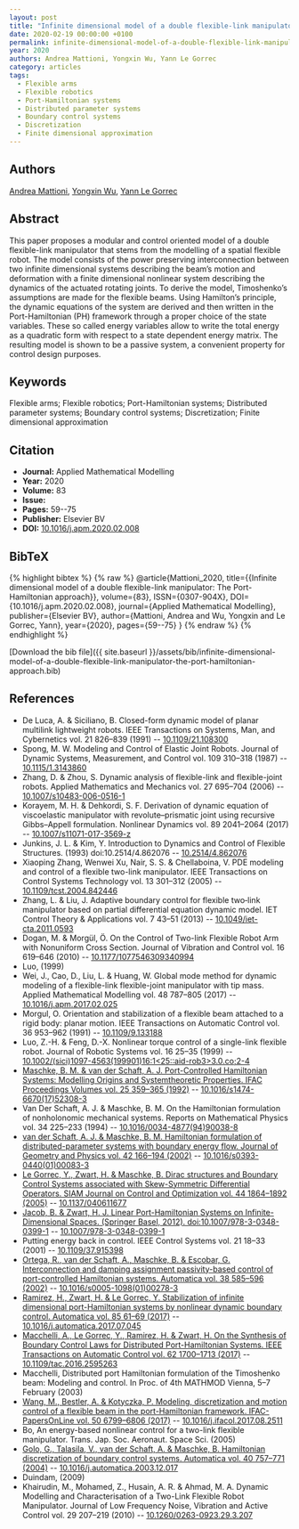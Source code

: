 ```yaml
---
layout: post
title: "Infinite dimensional model of a double flexible-link manipulator: The Port-Hamiltonian approach"
date: 2020-02-19 00:00:00 +0100
permalink: infinite-dimensional-model-of-a-double-flexible-link-manipulator-the-port-hamiltonian-approach
year: 2020
authors: Andrea Mattioni, Yongxin Wu, Yann Le Gorrec
category: articles
tags:
  - Flexible arms
  - Flexible robotics
  - Port-Hamiltonian systems
  - Distributed parameter systems
  - Boundary control systems
  - Discretization
  - Finite dimensional approximation
---
```

 
## Authors
[Andrea Mattioni](authors/andrea-mattioni), [Yongxin Wu](authors/yongxin-wu), [Yann Le Gorrec](authors/yann-le-gorrec)
 
## Abstract
This paper proposes a modular and control oriented model of a double flexible-link manipulator that stems from the modelling of a spatial flexible robot. The model consists of the power preserving interconnection between two infinite dimensional systems describing the beam’s motion and deformation with a finite dimensional nonlinear system describing the dynamics of the actuated rotating joints. To derive the model, Timoshenko’s assumptions are made for the flexible beams. Using Hamilton’s principle, the dynamic equations of the system are derived and then written in the Port-Hamiltonian (PH) framework through a proper choice of the state variables. These so called energy variables allow to write the total energy as a quadratic form with respect to a state dependent energy matrix. The resulting model is shown to be a passive system, a convenient property for control design purposes.
 
## Keywords
Flexible arms; Flexible robotics; Port-Hamiltonian systems; Distributed parameter systems; Boundary control systems; Discretization; Finite dimensional approximation
 
## Citation
- **Journal:** Applied Mathematical Modelling
- **Year:** 2020
- **Volume:** 83
- **Issue:** 
- **Pages:** 59--75
- **Publisher:** Elsevier BV
- **DOI:** [10.1016/j.apm.2020.02.008](https://doi.org/10.1016/j.apm.2020.02.008)
 
## BibTeX
{% highlight bibtex %}
{% raw %}
@article{Mattioni_2020,
  title={{Infinite dimensional model of a double flexible-link manipulator: The Port-Hamiltonian approach}},
  volume={83},
  ISSN={0307-904X},
  DOI={10.1016/j.apm.2020.02.008},
  journal={Applied Mathematical Modelling},
  publisher={Elsevier BV},
  author={Mattioni, Andrea and Wu, Yongxin and Le Gorrec, Yann},
  year={2020},
  pages={59--75}
}
{% endraw %}
{% endhighlight %}
 
[Download the bib file]({{ site.baseurl }}/assets/bib/infinite-dimensional-model-of-a-double-flexible-link-manipulator-the-port-hamiltonian-approach.bib)
 
## References
- De Luca, A. & Siciliano, B. Closed-form dynamic model of planar multilink lightweight robots. IEEE Transactions on Systems, Man, and Cybernetics vol. 21 826–839 (1991) -- [10.1109/21.108300](https://doi.org/10.1109/21.108300)
- Spong, M. W. Modeling and Control of Elastic Joint Robots. Journal of Dynamic Systems, Measurement, and Control vol. 109 310–318 (1987) -- [10.1115/1.3143860](https://doi.org/10.1115/1.3143860)
- Zhang, D. & Zhou, S. Dynamic analysis of flexible-link and flexible-joint robots. Applied Mathematics and Mechanics vol. 27 695–704 (2006) -- [10.1007/s10483-006-0516-1](https://doi.org/10.1007/s10483-006-0516-1)
- Korayem, M. H. & Dehkordi, S. F. Derivation of dynamic equation of viscoelastic manipulator with revolute–prismatic joint using recursive Gibbs–Appell formulation. Nonlinear Dynamics vol. 89 2041–2064 (2017) -- [10.1007/s11071-017-3569-z](https://doi.org/10.1007/s11071-017-3569-z)
- Junkins, J. L. & Kim, Y. Introduction to Dynamics and Control of Flexible Structures. (1993) doi:10.2514/4.862076 -- [10.2514/4.862076](https://doi.org/10.2514/4.862076)
- Xiaoping Zhang, Wenwei Xu, Nair, S. S. & Chellaboina, V. PDE modeling and control of a flexible two-link manipulator. IEEE Transactions on Control Systems Technology vol. 13 301–312 (2005) -- [10.1109/tcst.2004.842446](https://doi.org/10.1109/tcst.2004.842446)
- Zhang, L. & Liu, J. Adaptive boundary control for flexible two‐link manipulator based on partial differential equation dynamic model. IET Control Theory &amp; Applications vol. 7 43–51 (2013) -- [10.1049/iet-cta.2011.0593](https://doi.org/10.1049/iet-cta.2011.0593)
- Dogan, M. & Morgül, Ö. On the Control of Two-link Flexible Robot Arm with Nonuniform Cross Section. Journal of Vibration and Control vol. 16 619–646 (2010) -- [10.1177/1077546309340994](https://doi.org/10.1177/1077546309340994)
- Luo, (1999)
- Wei, J., Cao, D., Liu, L. & Huang, W. Global mode method for dynamic modeling of a flexible-link flexible-joint manipulator with tip mass. Applied Mathematical Modelling vol. 48 787–805 (2017) -- [10.1016/j.apm.2017.02.025](https://doi.org/10.1016/j.apm.2017.02.025)
- Morgul, O. Orientation and stabilization of a flexible beam attached to a rigid body: planar motion. IEEE Transactions on Automatic Control vol. 36 953–962 (1991) -- [10.1109/9.133188](https://doi.org/10.1109/9.133188)
- Luo, Z.-H. & Feng, D.-X. Nonlinear torque control of a single-link flexible robot. Journal of Robotic Systems vol. 16 25–35 (1999) -- [10.1002/(sici)1097-4563(199901)16:1<25::aid-rob3>3.0.co;2-4](https://doi.org/10.1002/(sici)1097-4563(199901)16:1<25::aid-rob3>3.0.co;2-4)
- [Maschke, B. M. & van der Schaft, A. J. Port-Controlled Hamiltonian Systems: Modelling Origins and Systemtheoretic Properties. IFAC Proceedings Volumes vol. 25 359–365 (1992)](port-controlled-hamiltonian-systems-modelling-origins-and-systemtheoretic-properties) -- [10.1016/s1474-6670(17)52308-3](https://doi.org/10.1016/s1474-6670(17)52308-3)
- Van Der Schaft, A. J. & Maschke, B. M. On the Hamiltonian formulation of nonholonomic mechanical systems. Reports on Mathematical Physics vol. 34 225–233 (1994) -- [10.1016/0034-4877(94)90038-8](https://doi.org/10.1016/0034-4877(94)90038-8)
- [van der Schaft, A. J. & Maschke, B. M. Hamiltonian formulation of distributed-parameter systems with boundary energy flow. Journal of Geometry and Physics vol. 42 166–194 (2002)](hamiltonian-formulation-of-distributed-parameter-systems-with-boundary-energy-flow) -- [10.1016/s0393-0440(01)00083-3](https://doi.org/10.1016/s0393-0440(01)00083-3)
- [Le Gorrec, Y., Zwart, H. & Maschke, B. Dirac structures and Boundary Control Systems associated with Skew-Symmetric Differential Operators. SIAM Journal on Control and Optimization vol. 44 1864–1892 (2005)](dirac-structures-and-boundary-control-systems-associated-with-skew-symmetric-differential-operators) -- [10.1137/040611677](https://doi.org/10.1137/040611677)
- [Jacob, B. & Zwart, H. J. Linear Port-Hamiltonian Systems on Infinite-Dimensional Spaces. (Springer Basel, 2012). doi:10.1007/978-3-0348-0399-1](linear-port-hamiltonian-systems-on-infinite-dimensional-spaces) -- [10.1007/978-3-0348-0399-1](https://doi.org/10.1007/978-3-0348-0399-1)
- Putting energy back in control. IEEE Control Systems vol. 21 18–33 (2001) -- [10.1109/37.915398](https://doi.org/10.1109/37.915398)
- [Ortega, R., van der Schaft, A., Maschke, B. & Escobar, G. Interconnection and damping assignment passivity-based control of port-controlled Hamiltonian systems. Automatica vol. 38 585–596 (2002)](interconnection-and-damping-assignment-passivity-based-control-of-port-controlled-hamiltonian-systems) -- [10.1016/s0005-1098(01)00278-3](https://doi.org/10.1016/s0005-1098(01)00278-3)
- [Ramirez, H., Zwart, H. & Le Gorrec, Y. Stabilization of infinite dimensional port-Hamiltonian systems by nonlinear dynamic boundary control. Automatica vol. 85 61–69 (2017)](stabilization-of-infinite-dimensional-port-hamiltonian-systems-by-nonlinear-dynamic-boundary-control) -- [10.1016/j.automatica.2017.07.045](https://doi.org/10.1016/j.automatica.2017.07.045)
- [Macchelli, A., Le Gorrec, Y., Ramirez, H. & Zwart, H. On the Synthesis of Boundary Control Laws for Distributed Port-Hamiltonian Systems. IEEE Transactions on Automatic Control vol. 62 1700–1713 (2017)](on-the-synthesis-of-boundary-control-laws-for-distributed-port-hamiltonian-systems) -- [10.1109/tac.2016.2595263](https://doi.org/10.1109/tac.2016.2595263)
- Macchelli, Distributed port Hamiltonian formulation of the Timoshenko beam: Modeling and control. In Proc. of 4th MATHMOD Vienna, 5–7 February (2003)
- [Wang, M., Bestler, A. & Kotyczka, P. Modeling, discretization and motion control of a flexible beam in the port-Hamiltonian framework. IFAC-PapersOnLine vol. 50 6799–6806 (2017)](modeling-discretization-and-motion-control-of-a-flexible-beam-in-the-port-hamiltonian-framework) -- [10.1016/j.ifacol.2017.08.2511](https://doi.org/10.1016/j.ifacol.2017.08.2511)
- Bo, An energy-based nonlinear control for a two-link flexible manipulator. Trans. Jap. Soc. Aeronaut. Space Sci. (2005)
- [Golo, G., Talasila, V., van der Schaft, A. & Maschke, B. Hamiltonian discretization of boundary control systems. Automatica vol. 40 757–771 (2004)](hamiltonian-discretization-of-boundary-control-systems) -- [10.1016/j.automatica.2003.12.017](https://doi.org/10.1016/j.automatica.2003.12.017)
- Duindam, (2009)
- Khairudin, M., Mohamed, Z., Husain, A. R. & Ahmad, M. A. Dynamic Modelling and Characterisation of a Two-Link Flexible Robot Manipulator. Journal of Low Frequency Noise, Vibration and Active Control vol. 29 207–219 (2010) -- [10.1260/0263-0923.29.3.207](https://doi.org/10.1260/0263-0923.29.3.207)

